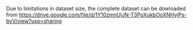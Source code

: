 Due to limitations in dataset size, the complete dataset can be dowloaded from https://drive.google.com/file/d/1Y10zmnUjJN-T3PoXukbOoXNHyjPs-bvV/view?usp=sharing
